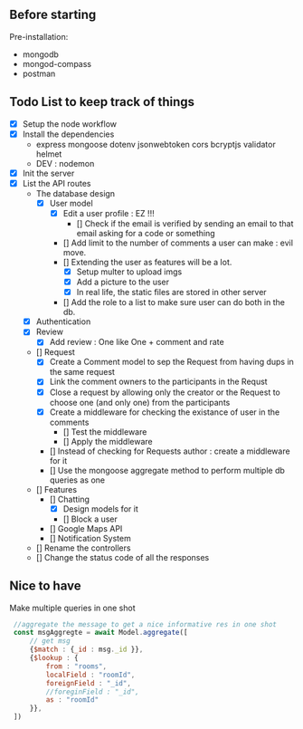 ## Before starting

Pre-installation:
  - mongodb
  - mongod-compass
  - postman

## Todo List to keep track of things

- [X] Setup the node workflow
- [X] Install the dependencies
  - express mongoose dotenv jsonwebtoken cors bcryptjs validator helmet  
  - DEV : nodemon
- [X] Init the server
- [X] List the API routes
  - The database design
    - [X] User model
      - [X] Edit a user profile : EZ !!!
        - [] Check if the email is verified by sending an email to that email asking for a code or something 
      - [] Add limit to the number of comments a user can make : evil move.
      - [] Extending the user as features will be a lot.
        - [X] Setup multer to upload imgs
        - [X] Add a picture to the user
        - [X] In real life, the static files are stored in other server
      - [] Add the role to a list to make sure user can do both in the db.
   - [X] Authentication
    - [X] Review
      - [X] Add review : One like One + comment and rate
    - [] Request 
      - [X] Create a Comment model to sep the Request from having dups in the same request
      - [X] Link the comment owners to the participants in the Requst
      - [X] Close a request by allowing only the creator or the Request to choose one (and only one) from the participants 
      - [X] Create a middleware for checking the existance of user in the comments 
        - [] Test the middleware
        - [] Apply the middleware
      - [] Instead of checking for Requests author : create a middleware for it
      - [] Use the mongoose aggregate method to perform multiple db queries as one
  - [] Features 
    - [] Chatting
      - [X] Design models for it
      - [] Block a user
    - [] Google Maps API
    - [] Notification System
  - [] Rename the controllers
  - [] Change the status code of all the responses


## Nice to have

Make multiple queries in one shot
```javascript
 //aggregate the message to get a nice informative res in one shot
 const msgAggregte = await Model.aggregate([
     // get msg
     {$match : {_id : msg._id }}, 
     {$lookup : {
         from : "rooms",
         localField : "roomId",
         foreignField : "_id",
         //foreginField : "_id",
         as : "roomId"
     }},
 ])

```